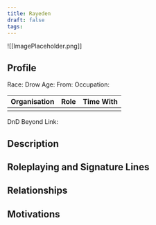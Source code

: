 ```yaml
---
title: Rayeden
draft: false
tags:
---
```

![[ImagePlaceholder.png]]

## Profile
Race: Drow
Age:
From:
Occupation:

| Organisation | Role | Time With |
| ------------ | ---- | --------- |
|              |      |           

DnD Beyond Link:

## Description

## Roleplaying and Signature Lines

## Relationships

## Motivations




